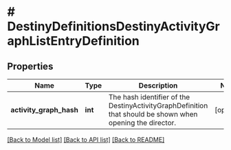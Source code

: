# # DestinyDefinitionsDestinyActivityGraphListEntryDefinition

## Properties

Name | Type | Description | Notes
------------ | ------------- | ------------- | -------------
**activity_graph_hash** | **int** | The hash identifier of the DestinyActivityGraphDefinition that should be shown when opening the director. | [optional]

[[Back to Model list]](../../README.md#models) [[Back to API list]](../../README.md#endpoints) [[Back to README]](../../README.md)

